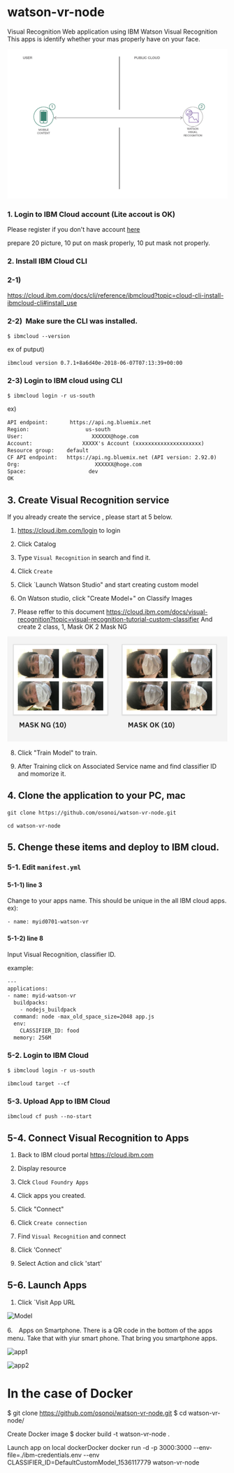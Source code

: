 # watson-vr-node
Visual Recognition Web application using IBM Watson Visual Recognition
This apps is identify whether your mas properly have on your face.

![Program](https://github.com/osonoi/watson-vr-node/blob/master/images/program.png)

### 1. Login to IBM Cloud account (Lite accout is OK)
Please register if you don't have account [here](https://cloud.ibm.com/registration?cm_mmc=Email_Events-_-Developer_Innovation-_-WW_WW-_-nishito\tokyo\japan&cm_mmca1=000019RS&cm_mmca2=10004805&cm_mmca3=M99938765&cvosrc=email.Events.M99938765&cvo_campaign=000019RS
)

prepare 20 picture, 10 put on mask properly, 10 put mask not properly.



### 2. Install IBM Cloud CLI
### 2-1)  
https://cloud.ibm.com/docs/cli/reference/ibmcloud?topic=cloud-cli-install-ibmcloud-cli#install_use 


### 2-2)  Make sure the CLI was installed.
```
$ ibmcloud --version
```

ex of putput)
```
ibmcloud version 0.7.1+8a6d40e-2018-06-07T07:13:39+00:00
```

### 2-3) Login to IBM cloud using CLI
```
$ ibmcloud login -r us-south
```

ex)
```
API endpoint:       https://api.ng.bluemix.net
Region:                  us-south
User:                      XXXXXX@hoge.com
Account:                XXXXX's Account (xxxxxxxxxxxxxxxxxxxxx)
Resource group:    default
CF API endpoint:   https://api.ng.bluemix.net (API version: 2.92.0)
Org:                        XXXXXX@hoge.com
Space:                    dev
OK
```



## 3. Create Visual Recognition service
If you already create the service , please start at 5 below. 

1. https://cloud.ibm.com/login to login

2. Click Catalog

3. Type `Visual Recognition` in search and find it. 

4. Click `Create`

5. Click `Launch Watson Studio" and start creating custom model

6. On Watson studio, click "Create Model+" on Classify Images

7. Please reffer to this document https://cloud.ibm.com/docs/visual-recognition?topic=visual-recognition-tutorial-custom-classifier
And create 2 class, 1, Mask OK 2 Mask NG

![Model](https://github.com/osonoi/watson-vr-node/blob/master/images/maskgit1.png)

8. Click "Train Model" to train.

9. After Training click on Associated Service name and find classifier ID and momorize it.


## 4. Clone the application to your PC, mac
```
git clone https://github.com/osonoi/watson-vr-node.git
```
```
cd watson-vr-node
```

## 5. Chenge these items and deploy to IBM cloud.
### 5-1. Edit `manifest.yml`
#### 5-1-1) line 3　<Set Your Application Name>
Change to your apps name. This should be unique in the all IBM cloud apps.
<br/>
ex): 
```
- name: myid0701-watson-vr
````

#### 5-1-2) line 8　<Set Your CLASSIFIER_ID>
Input Visual Recognition, classifier ID.


example:
```
---
applications:
- name: myid-watson-vr
  buildpacks:
    - nodejs_buildpack
  command: node -max_old_space_size=2048 app.js
  env:
    CLASSIFIER_ID: food
  memory: 256M
```

### 5-2. Login to IBM Cloud
```
$ ibmcloud login -r us-south
```
```
ibmcloud target --cf
```
### 5-3. Upload App to IBM Cloud
```
ibmcloud cf push --no-start
```

## 5-4. Connect Visual Recognition to Apps

1. Back to IBM cloud portal https://cloud.ibm.com

2. Display resource

3. Clck `Cloud Foundry Apps`

4. Click apps you created.

5. Click "Connect"

6. Click `Create connection`

7. Find `Visual Recognition` and connect

8. Click 'Connect'

9. Select Action and click 'start'

## 5-6. Launch Apps
1. Click `Visit App URL


![Model](https://github.com/osonoi/watson-vr-node/blob/master/images/maskgit3.png)

6.　Apps on Smartphone.
 There is a QR code in the bottom of the apps menu. Take that with yiur smart phone. That bring you smartphone apps.
 
![app1](https://github.com/osonoi/watson-vr-node/blob/master/images/app1.PNG)

![app2](https://github.com/osonoi/watson-vr-node/blob/master/images/app2.PNG)

 
# In the case of Docker
$ git clone https://github.com/osonoi/watson-vr-node.git
$ cd watson-vr-node/

Create Docker image
$ docker build -t watson-vr-node .

Launch app on local dockerDocker
docker run -d -p 3000:3000 --env-file=./ibm-credentials.env --env CLASSIFIER_ID=DefaultCustomModel_1536117779 watson-vr-node


